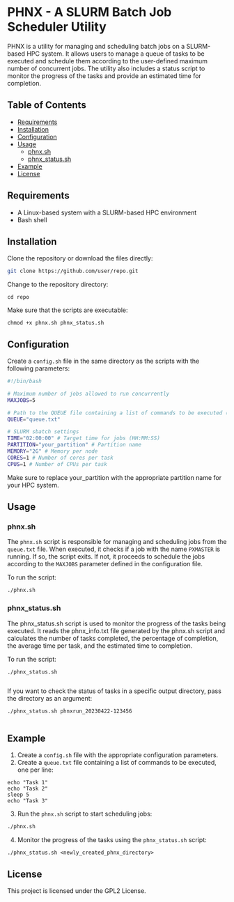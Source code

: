 # PHNX - A SLURM Batch Job Scheduler Utility

PHNX is a utility for managing and scheduling batch jobs on a SLURM-based HPC system. It allows users to manage a queue of tasks to be executed and schedule them according to the user-defined maximum number of concurrent jobs. The utility also includes a status script to monitor the progress of the tasks and provide an estimated time for completion.

## Table of Contents

- [Requirements](#requirements)
- [Installation](#installation)
- [Configuration](#configuration)
- [Usage](#usage)
  - [phnx.sh](#phnxsh)
  - [phnx_status.sh](#phnx_statussh)
- [Example](#example)
- [License](#license)

## Requirements

- A Linux-based system with a SLURM-based HPC environment
- Bash shell

## Installation

Clone the repository or download the files directly:

```bash
git clone https://github.com/user/repo.git

```

Change to the repository directory:

```
cd repo

```

Make sure that the scripts are executable:

```
chmod +x phnx.sh phnx_status.sh

```

## Configuration

Create a `config.sh` file in the same directory as the scripts with the following parameters:

```bash
#!/bin/bash

# Maximum number of jobs allowed to run concurrently
MAXJOBS=5

# Path to the QUEUE file containing a list of commands to be executed (one command per line)
QUEUE="queue.txt"

# SLURM sbatch settings
TIME="02:00:00" # Target time for jobs (HH:MM:SS)
PARTITION="your_partition" # Partition name
MEMORY="2G" # Memory per node
CORES=1 # Number of cores per task
CPUS=1 # Number of CPUs per task

```

Make sure to replace your_partition with the appropriate partition name for your HPC system.

## Usage

### phnx.sh

The `phnx.sh` script is responsible for managing and scheduling jobs from the `queue.txt` file. When executed, it checks if a job with the name `PXMASTER` is running. If so, the script exits. If not, it proceeds to schedule the jobs according to the `MAXJOBS` parameter defined in the configuration file.

To run the script:

```bash
./phnx.sh
```


### phnx_status.sh
The phnx_status.sh script is used to monitor the progress of the tasks being executed. It reads the phnx_info.txt file generated by the phnx.sh script and calculates the number of tasks completed, the percentage of completion, the average time per task, and the estimated time to completion.

To run the script:

```
./phnx_status.sh


```

If you want to check the status of tasks in a specific output directory, pass the directory as an argument:

```
./phnx_status.sh phnxrun_20230422-123456


```


## Example

1. Create a `config.sh` file with the appropriate configuration parameters.
2. Create a `queue.txt` file containing a list of commands to be executed, one per line:


```
echo "Task 1"
echo "Task 2"
sleep 5
echo "Task 3"

```

3. Run the `phnx.sh` script to start scheduling jobs:

```bash
./phnx.sh


```

4. Monitor the progress of the tasks using the `phnx_status.sh` script:


```
./phnx_status.sh <newly_created_phnx_directory>
```
## License


This project is licensed under the GPL2 License.